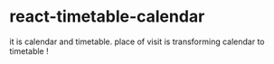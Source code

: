 # react-timetable-calendar
it is calendar and timetable. place of visit is transforming calendar to timetable !
